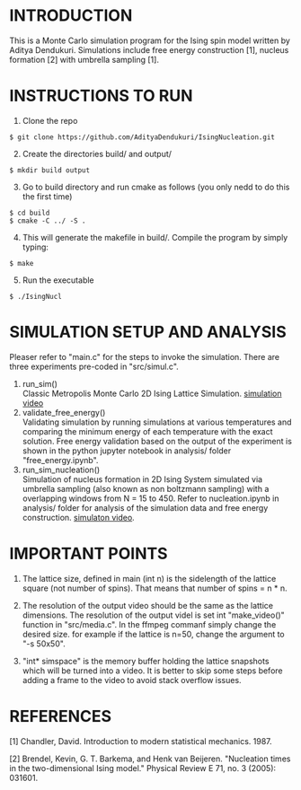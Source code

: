 


# INTRODUCTION                                
This is a Monte Carlo simulation program for the Ising spin model written by Aditya Dendukuri. Simulations include free energy construction [1], nucleus formation [2] with umbrella sampling [1]. 

# INSTRUCTIONS TO RUN 
1. Clone the repo
```
$ git clone https://github.com/AdityaDendukuri/IsingNucleation.git
```
2. Create the directories build/ and output/                        
``` 
$ mkdir build output                                     
```                                    
                                                                    
3. Go to build directory and run cmake as follows (you only nedd to do this the first time)                   
```
$ cd build  
$ cmake -C ../ -S .                                      
```
          
4. This will generate the makefile in build/. Compile the program by simply   
   typing:       
```
$ make                                                   
```                                                       
5. Run the executable           
 ```
 $ ./IsingNucl                                            
 ```
# SIMULATION SETUP AND ANALYSIS                        
Pleaser refer to "main.c" for the steps to invoke the simulation. There are three experiments pre-coded in "src/simul.c".             

1. run_sim()                                                        
    Classic Metropolis Monte Carlo 2D Ising Lattice Simulation. [simulation video](https://youtu.be/HaPEz-NQ8I4)                
1. validate_free_energy()                                           
   Validating simulation by running simulations at various temperatures and comparing the minimum energy of each temperature with the exact solution. Free energy validation based on the output of the experiment is shown in the python jupyter notebook in analysis/ folder "free_energy.ipynb".                                              
1. run_sim_nucleation()                                             
   Simulation of nucleus formation in 2D Ising System simulated via umbrella sampling (also known as non boltzmann sampling) with a overlapping windows from N = 15 to 450. Refer    to nucleation.ipynb in analysis/ folder for analysis of the simulation data and free energy construction. [simulaton video](https://youtu.be/6_lvSokWUsw).     

# IMPORTANT POINTS                               
1. The lattice size, defined in main (int n) is the sidelength of the lattice square (not number of spins). That means that number of spins = n * n.        

2. The resolution of the output video should be the same as the lattice dimensions. The resolution of the output videl is set int "make_video()" function in "src/media.c". In      the ffmpeg commanf simply change the desired size. for example if the lattice is n=50, change the argument to "-s 50x50".         

3. "int* simspace" is the memory buffer holding the lattice snapshots which will be turned into a video. It is better to skip some steps before adding a frame to the video to      avoid stack overflow issues.                                           

# REFERENCES                                   
 [1] Chandler, David. Introduction to modern statistical mechanics. 1987.                                                          
                                                                    
 [2] Brendel, Kevin, G. T. Barkema, and Henk van Beijeren. "Nucleation times in the two-dimensional Ising model." Physical Review E 71, no. 3 (2005): 031601.                             
